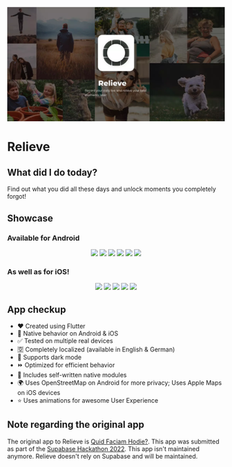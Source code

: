 <img src="readme_content/poster.webp" />

# Relieve

## What did I do today?

Find out what you did all these days and unlock moments you completely forgot!


## Showcase

### Available for Android

<p float="left" align="center">
    <img src="readme_content/store_previews/android/0_timeline.webp" width="16%" />
    <img src="readme_content/store_previews/android/1_calendar.webp" width="16%" />
    <img src="readme_content/store_previews/android/2_details_1.webp" width="16%" />
    <img src="readme_content/store_previews/android/2_details_2.webp" width="16%" />
    <img src="readme_content/store_previews/android/3_welcome.webp" width="16%" />
    <img src="readme_content/store_previews/android/4_login.webp" width="16%" />
</p>

### As well as for iOS!

<p float="left" align="center">
    <img src="readme_content/store_previews/ios/0_timeline.webp" width="19%" />
    <img src="readme_content/store_previews/ios/1_calendar.webp" width="19%" />
    <img src="readme_content/store_previews/ios/2_details_1.webp" width="19%" />
    <img src="readme_content/store_previews/ios/2_details_2.webp" width="19%" />
    <img src="readme_content/store_previews/ios/3_welcome.webp" width="19%" />
</p>


## App checkup

* :heart: Created using Flutter
* :apple: Native behavior on Android & iOS
* :white_check_mark: Tested on multiple real devices
* :u7a7a: Completely localized (available in English & German)
* :new_moon_with_face: Supports dark mode
* :fast_forward: Optimized for efficient behavior
* :iphone: Includes self-written native modules
* :earth_africa: Uses OpenStreetMap on Android for more privacy; Uses Apple Maps on iOS devices
* :star: Uses animations for awesome User Experience


## Note regarding the original app

The original app to Relieve is [Quid Faciam Hodie?](https://github.com/Myzel394/quid_faciam_hodie). This app was submitted as part of the [Supabase Hackathon 2022](https://supabase.com/blog/launch-week-5-hackathon). This app isn't maintained anymore. Relieve doesn't rely on Supabase and will be maintained.

